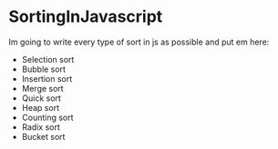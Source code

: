 # SortingInJavascript
Im going to write every type of sort in js as possible and put em here:
 - Selection sort
 - Bubble sort
 - Insertion sort
 - Merge sort
 - Quick sort
 - Heap sort
 - Counting sort
 - Radix sort
 - Bucket sort
